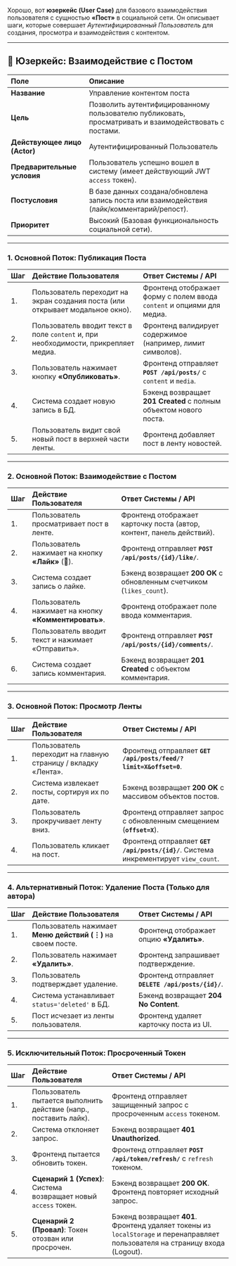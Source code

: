 Хорошо, вот **юзеркейс (User Case)** для базового взаимодействия пользователя с сущностью **«Пост»** в социальной сети. Он описывает шаги, которые совершает _Аутентифицированный Пользователь_ для создания, просмотра и взаимодействия с контентом.

---

## 📝 Юзеркейс: Взаимодействие с Постом

| Поле                         | Описание                                                                                              |
| :--------------------------- | :---------------------------------------------------------------------------------------------------- |
| **Название**                 | Управление контентом поста                                                                            |
| **Цель**                     | Позволить аутентифицированному пользователю публиковать, просматривать и взаимодействовать с постами. |
| **Действующее лицо (Actor)** | Аутентифицированный Пользователь                                                                      |
| **Предварительные условия**  | Пользователь успешно вошел в систему (имеет действующий JWT `access` токен).                          |
| **Постусловия**              | В базе данных создана/обновлена запись поста или взаимодействия (лайк/комментарий/репост).            |
| **Приоритет**                | Высокий (Базовая функциональность социальной сети).                                                   |

---

### 1. Основной Поток: Публикация Поста

| Шаг | Действие Пользователя                                                               | Ответ Системы / API                                                    |
| :-- | :---------------------------------------------------------------------------------- | :--------------------------------------------------------------------- |
| 1.  | Пользователь переходит на экран создания поста (или открывает модальное окно).      | Фронтенд отображает форму с полем ввода `content` и опциями для медиа. |
| 2.  | Пользователь вводит текст в поле `content` и, при необходимости, прикрепляет медиа. | Фронтенд валидирует содержимое (например, лимит символов).             |
| 3.  | Пользователь нажимает кнопку **«Опубликовать»**.                                    | Фронтенд отправляет **`POST /api/posts/`** с `content` и `media`.      |
| 4.  | Система создает новую запись в БД.                                                  | Бэкенд возвращает **201 Created** с полным объектом нового поста.      |
| 5.  | Пользователь видит свой новый пост в верхней части ленты.                           | Фронтенд добавляет пост в ленту новостей.                              |

---

### 2. Основной Поток: Взаимодействие с Постом

| Шаг | Действие Пользователя                                 | Ответ Системы / API                                                   |
| :-- | :---------------------------------------------------- | :-------------------------------------------------------------------- |
| 1.  | Пользователь просматривает пост в ленте.              | Фронтенд отображает карточку поста (автор, контент, панель действий). |
| 2.  | Пользователь нажимает на кнопку **«Лайк»** (🤍).      | Фронтенд отправляет **`POST /api/posts/{id}/like/`**.                 |
| 3.  | Система создает запись о лайке.                       | Бэкенд возвращает **200 OK** с обновленным счетчиком (`likes_count`). |
| 4.  | Пользователь нажимает на кнопку **«Комментировать»**. | Фронтенд отображает поле ввода комментария.                           |
| 5.  | Пользователь вводит текст и нажимает «Отправить».     | Фронтенд отправляет **`POST /api/posts/{id}/comments/`**.             |
| 6.  | Система создает запись комментария.                   | Бэкенд возвращает **201 Created** с объектом комментария.             |

---

### 3. Основной Поток: Просмотр Ленты

| Шаг | Действие Пользователя                                         | Ответ Системы / API                                                                  |
| :-- | :------------------------------------------------------------ | :----------------------------------------------------------------------------------- |
| 1.  | Пользователь переходит на главную страницу / вкладку «Лента». | Фронтенд отправляет **`GET /api/posts/feed/?limit=X&offset=0`**.                     |
| 2.  | Система извлекает посты, сортируя их по дате.                 | Бэкенд возвращает **200 OK** с массивом объектов постов.                             |
| 3.  | Пользователь прокручивает ленту вниз.                         | Фронтенд отправляет запрос с обновленным смещением (**`offset=X`**).                 |
| 4.  | Пользователь кликает на пост.                                 | Фронтенд отправляет **`GET /api/posts/{id}/`**. Система инкрементирует `view_count`. |

---

### 4. Альтернативный Поток: Удаление Поста (Только для автора)

| Шаг | Действие Пользователя                                       | Ответ Системы / API                                |
| :-- | :---------------------------------------------------------- | :------------------------------------------------- |
| 1.  | Пользователь нажимает **Меню действий (⋮)** на своем посте. | Фронтенд отображает опцию **«Удалить»**.           |
| 2.  | Пользователь нажимает **«Удалить»**.                        | Фронтенд запрашивает подтверждение.                |
| 3.  | Пользователь подтверждает удаление.                         | Фронтенд отправляет **`DELETE /api/posts/{id}/`**. |
| 4.  | Система устанавливает `status='deleted'` в БД.              | Бэкенд возвращает **204 No Content**.              |
| 5.  | Пост исчезает из ленты пользователя.                        | Фронтенд удаляет карточку поста из UI.             |

---

### 5. Исключительный Поток: Просроченный Токен

| Шаг | Действие Пользователя                                             | Ответ Системы / API                                                                                                            |
| :-- | :---------------------------------------------------------------- | :----------------------------------------------------------------------------------------------------------------------------- |
| 1.  | Пользователь пытается выполнить действие (напр., поставить лайк). | Фронтенд отправляет защищенный запрос с просроченным `access` токеном.                                                         |
| 2.  | Система отклоняет запрос.                                         | Бэкенд возвращает **401 Unauthorized**.                                                                                        |
| 3.  | Фронтенд пытается обновить токен.                                 | Фронтенд отправляет **`POST /api/token/refresh/`** с `refresh` токеном.                                                        |
| 4.  | **Сценарий 1 (Успех)**: Система возвращает новый `access` токен.  | Бэкенд возвращает **200 OK**. Фронтенд повторяет исходный запрос.                                                              |
| 5.  | **Сценарий 2 (Провал)**: Токен отозван или просрочен.             | Бэкенд возвращает **401**. Фронтенд удаляет токены из `localStorage` и перенаправляет пользователя на страницу входа (Logout). |
